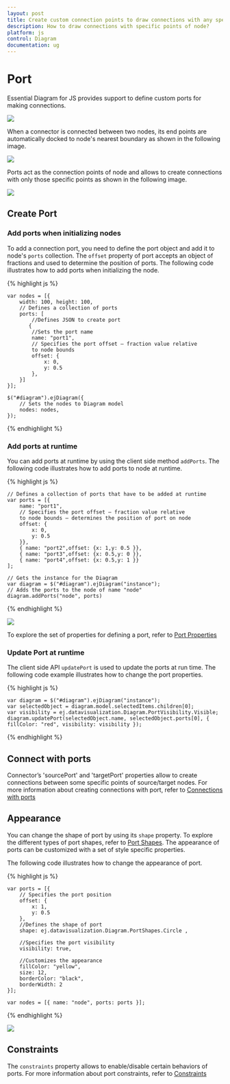 ```yaml
---
layout: post
title: Create custom connection points to draw connections with any specific point of node
description: How to draw connections with specific points of node?
platform: js
control: Diagram
documentation: ug
---
```


# Port

Essential Diagram for JS provides support to define custom ports for making connections.

![]("/js/Diagram/Port_images/Port_img3.png")

When a connector is connected between two nodes, its end points are automatically docked to node's nearest boundary as shown in the following image. 

![]("/js/Diagram/Port_images/Port_img4.png")

Ports act as the connection points of node and allows to create connections with only those specific points as shown in the following image.

![]("/js/Diagram/Port_images/Port_img5.png")

## Create Port

### Add ports when initializing nodes

To add a connection port, you need to define the port object and add it to node's `ports` collection. The `offset` property of port accepts an object of fractions and used to determine the position of ports. The following code illustrates how to add ports when initializing the node.

{% highlight js %}

    var nodes = [{
        width: 100, height: 100,
        // Defines a collection of ports
        ports: [    
            //Defines JSON to create port    
           {    
            //Sets the port name    
            name: "port1",    
            // Specifies the port offset – fraction value relative         
            to node bounds     
            offset: {    
                x: 0,    
                y: 0.5    
            },    
        }]    
    }];
    
    $("#diagram").ejDiagram({    
        // Sets the nodes to Diagram model    
        nodes: nodes,    
    });
    
{% endhighlight %} 

### Add ports at runtime

You can add ports at runtime by using the client side method `addPorts`. The following code illustrates how to add ports to node at runtime.

{% highlight js %}

    // Defines a collection of ports that have to be added at runtime    
    var ports = [{    
        name: "port1",    
        // Specifies the port offset – fraction value relative         
        to node bounds – determines the position of port on node    
        offset: {    
            x: 0,    
            y: 0.5    
        }},    
        { name: "port2",offset: {x: 1,y: 0.5 }},    
        { name: "port3",offset: {x: 0.5,y: 0 }},    
        { name: "port4",offset: {x: 0.5,y: 1 }}        
    ];
    
    // Gets the instance for the Diagram    
    var diagram = $("#diagram").ejDiagram("instance");    
    // Adds the ports to the node of name "node"    
    diagram.addPorts("node", ports)

{% endhighlight %}

![]("/js/Diagram/Port_images/Port_img1.png")

To explore the set of properties for defining a port, refer to [Port Properties](/js/api/ejDiagram "members:nodes-ports")

### Update Port at runtime
     
The client side API `updatePort` is used to update the ports at run time. The following code example illustrates how to change the port properties.

{% highlight js %}

    var diagram = $("#diagram").ejDiagram("instance");
    var selectedObject = diagram.model.selectedItems.children[0];
    var visibility = ej.datavisualization.Diagram.PortVisibility.Visible;
    diagram.updatePort(selectedObject.name, selectedObject.ports[0], { fillColor: "red", visibility: visibility });

{% endhighlight %}

## Connect with ports    

Connector’s 'sourcePort' and 'targetPort' properties allow to create connections between some specific points of source/target nodes. 
For more information about creating connections with port, refer to [Connections with ports](/js/Diagram/Connector "Connections with ports")  

## Appearance 

You can change the shape of port by using its `shape` property. To explore the different types of port shapes, refer to [Port Shapes](/js/api/global "PortShapes").
The appearance of ports can be customized with a set of style specific properties. 

The following code illustrates how to change the appearance of port.

{% highlight js %}

    var ports = [{     
        // Specifies the port position    
        offset: {    
            x: 1,    
            y: 0.5    
        },
        //Defines the shape of port     
        shape: ej.datavisualization.Diagram.PortShapes.Circle ,
                        
        //Specifies the port visibility     
        visibility: true,    
        
        //Customizes the appearance    
        fillColor: "yellow",  
        size: 12,    
        borderColor: "black",      
        borderWidth: 2    
    }];
    
    var nodes = [{ name: "node", ports: ports }];
   
{% endhighlight %}

![]("/js/Diagram/Port_images/Port_img2.png")

## Constraints

The `constraints` property allows to enable/disable certain behaviors of ports. For more information about port constraints, refer to [Constraints](/js/Diagram/Constraints "Port Constraints")
















 